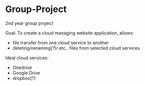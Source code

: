 # Group-Project
2nd year group project 

Goal: To create a cloud managing website application, allows:
 - file transfer from one cloud service to another
 - deleting/renaming(?)/ etc.. files from selected cloud services
 
 Ideal cloud services:
 - Onedrive
 - Google Drive
 - dropbox(?)
 
 
  
